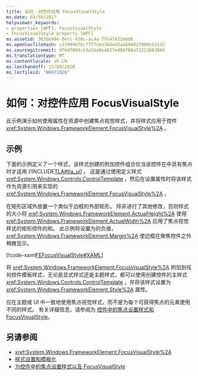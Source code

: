 ```yaml
---
title: 如何：对控件应用 FocusVisualStyle
ms.date: 03/30/2017
helpviewer_keywords:
- properties [WPF], FocusVisualStyle
- FocusVisualStyle property [WPF]
ms.assetid: 363de99e-8ecc-438c-ac4a-f9147432ebd6
ms.openlocfilehash: c27994bfbc77f7cbe360ad3aab94827900e52232
ms.sourcegitcommit: 9f6df084c53a3da0ea657ed0d708a72213683084
ms.translationtype: MT
ms.contentlocale: zh-CN
ms.lasthandoff: 12/09/2020
ms.locfileid: "96971926"
---
```

# <a name="how-to-apply-a-focusvisualstyle-to-a-control"></a>如何：对控件应用 FocusVisualStyle
此示例演示如何使用属性在资源中创建焦点视觉样式，并将样式应用于控件 <xref:System.Windows.FrameworkElement.FocusVisualStyle%2A> 。  
  
## <a name="example"></a>示例  
 下面的示例定义了一个样式，该样式创建的附加控件组合仅当该控件在中具有焦点时才适用 [!INCLUDE[TLA#tla_ui](../../../includes/tlasharptla-ui-md.md)] 。 这是通过使用定义样式 <xref:System.Windows.Controls.ControlTemplate> ，然后在设置属性时将该样式作为资源引用来实现的 <xref:System.Windows.FrameworkElement.FocusVisualStyle%2A> 。  
  
 在矩形区域外放置一个类似于边框的外部矩形。 除非进行了其他修改，否则样式的大小将 <xref:System.Windows.FrameworkElement.ActualHeight%2A> 使用 <xref:System.Windows.FrameworkElement.ActualWidth%2A> 应用了焦点视觉样式的矩形控件的和。 此示例将设置为的负值， <xref:System.Windows.FrameworkElement.Margin%2A> 使边框在聚焦控件之外稍微显示。  
  
 [!code-xaml[FEFocusVisualStyle#XAML](~/samples/snippets/csharp/VS_Snippets_Wpf/FEFocusVisualStyle/CS/page1.xaml#xaml)]  
  
 将 <xref:System.Windows.FrameworkElement.FocusVisualStyle%2A> 附加到任何控件模板样式，无论是显式样式还是主题样式，都可以使用创建控件的主样式 <xref:System.Windows.Controls.ControlTemplate> ，并将该样式设置为 <xref:System.Windows.FrameworkElement.Style%2A> 属性。  
  
 应在主题或 UI 中一致地使用焦点视觉样式，而不是为每个可获得焦点的元素使用不同的样式。 有关详细信息，请参阅为 [控件中的焦点设置样式和 FocusVisualStyle](styling-for-focus-in-controls-and-focusvisualstyle.md)。  
  
## <a name="see-also"></a>另请参阅

- <xref:System.Windows.FrameworkElement.FocusVisualStyle%2A>
- [样式设置和模板化](/dotnet/desktop-wpf/fundamentals/styles-templates-overview)
- [为控件中的焦点设置样式以及 FocusVisualStyle](styling-for-focus-in-controls-and-focusvisualstyle.md)
